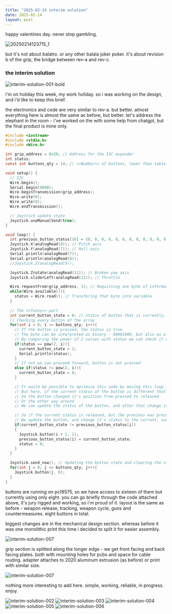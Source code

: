 ```yaml
---
title: "2025-02-14 interim solution"
date: 2025-02-14
layout: post
---
```


happy valentines day. never stop gambling. <br />

![20250214123715_1](https://github.com/user-attachments/assets/fc48f025-650b-49b5-84be-8bfa77af86a8)

but it's not about balatro. or any other balala joker poker. it's about revision b of the grip, the bridge between rev-a and rev-c.  <br />

### the interim solution

![interim-solution-001-bold](https://github.com/user-attachments/assets/472b61da-6b4b-4112-b158-5b05753e62c5)

i'm on holiday this week, my work holiday. so i was working on the design, and i'd like to keep this brief.  <br />

the electronics and code are very similar to rev-a. but better. almost everything here is almost the same as before, but better. let's address the elephant in the room - i've worked on the with some help from chatgpt, but the final product is mine only. <br />

```c
#include <iostream>
#include <stdio.h>
#include <Wire.h>

int grip_address = 0x20; // Address for the I2C expander
int status;
const int buttons_qty = 14; // >>Number<< of buttons, lower than table size due to loop behaviour

void setup() {
  // I2C
  Wire.begin();
  Serial.begin(9600);
  Wire.beginTransmission(grip_address);
  Wire.write(0);
  Wire.write(0);
  Wire.endTransmission();

  // Joystick update state
  Joystick.useManualSend(true);
}

void loop() {
  int previous_button_status[16] = {0, 0, 0, 0, 0, 0, 0, 0, 0, 0, 0, 0, 0, 0, 0, 0}; // Button status table
  Joystick.X(analogRead(8)); // Pitch axis
  Joystick.Y(analogRead(7)); // Roll axis
  Serial.println(analogRead(7));
  Serial.println(analogRead(8));
  //Joystick.Z(analogRead(9));

  Joystick.Zrotate(analogRead(11)); // Broken yaw axis
  Joystick.sliderLeft(analogRead(12)); // Throttle

  Wire.requestFrom(grip_address, 1); // Requisting one byte of information from the I2C expander
  while(Wire.available()){
    status = Wire.read(); // Transfering that byte into variable
  }
  
  // The >>funny<< part
  int current_button_state = 0; // Status of button that is currently, in the loop, being tested
  // Checking every button of the array
  for(int i = 0; i <= buttons_qty; i++){
    // If the button is pressed, the status is true
    // The byte can be interpreted as binary - 00001000, but also as a regular number - 8
    // By comparing the power of 2 values with status we can check if e. g. third button is pressed, by comparing it with status value
    if(status == pow(2, i)){
      current_button_state = 1;
      Serial.println(status);
    }
    // If not we can proceed forward, button is not pressed
    else if(status != pow(2, i)){
      current_button_state = 0;
    }

    // It would be possible to optimize this code by moving this loop inside the first loop
    // But here, if the current status of the button is different that the previous one
    // So the button changed it's position from pressed to released
    // Or the other way around
    // We can update the status of the button, and after that change it's status once again

    // So if the current status is released, but the previous was pressed
    // We update the button, and change it's status to the current, correct one
    if(current_button_state != previous_button_status[i])
    {
      Joystick.button(i + 1, 1);
      previous_button_status[i] = current_button_state;
      status = 0;
    }
  }

  Joystick.send_now(); // Updating the button state and clearing the status of whole set in the next loop
  for(int j = 0; j <= buttons_qty; j++){
    Joystick.button(j, 0);
  }
}
```

buttons are running on pcf8575, so we have access to sixteen of them but currently using only eight. you can go briefly through the code attached above, it's jury rigged and working, so i'm proud of it. layout is the same as before - weapon release, tracking, weapon cycle, guns and countermeasures. eight buttons in total. <br />

biggest changes are in the mechanical design section. whereas before it was one monolithic print this time i decided to split it for easier assembly.

![interim-solution-007](https://github.com/user-attachments/assets/bc7f7459-ff8f-4652-9c2a-36e4f17500ec)

grip section is splitted along the longer edge - we get front facing and back facing plates. both with mounting holes for pcbs and space for cable routing. adapter attaches to 2020 aluminum extrusion (as before) or print with similar size. <br />

![interim-solution-007](https://github.com/user-attachments/assets/7505e219-05b3-45c8-b7af-63b33625a8dc)

nothing more interesting to add here. simple, working, reliable, in progress. enjoy.

![interim-solution-002](https://github.com/user-attachments/assets/0ec9d79d-ce9f-42bb-9390-1cf3229f2a48)
![interim-solution-003](https://github.com/user-attachments/assets/197e045d-7522-4510-803c-37c5863b716c)
![interim-solution-004](https://github.com/user-attachments/assets/404a8387-668c-49b5-9546-e5540b4cf0c5)
![interim-solution-005](https://github.com/user-attachments/assets/d53b49bb-8328-42d9-bb35-d73485238f6b)
![interim-solution-006](https://github.com/user-attachments/assets/d3a006f7-b0c6-475d-90eb-ee1aec1ea4a8)
